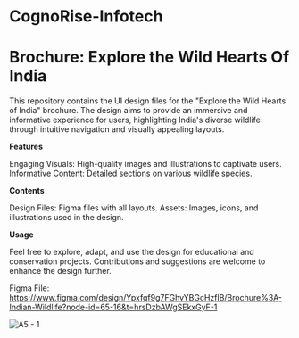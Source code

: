 # CognoRise-Infotech

# Brochure: Explore the Wild Hearts Of India

This repository contains the UI design files for the "Explore the Wild Hearts of India" brochure. The design aims to provide an immersive and informative experience for users, highlighting India's diverse wildlife through intuitive navigation and visually appealing layouts.

**Features**

Engaging Visuals: High-quality images and illustrations to captivate users.
Informative Content: Detailed sections on various wildlife species.

**Contents**

Design Files: Figma files with all layouts.
Assets: Images, icons, and illustrations used in the design.

**Usage**

Feel free to explore, adapt, and use the design for educational and conservation projects. Contributions and suggestions are welcome to enhance the design further.

Figma File: https://www.figma.com/design/Ypxfqf9g7FGhvYBGcHzflB/Brochure%3A-Indian-Wildlife?node-id=65-16&t=hrsDzbAWgSEkxGyF-1

![A5 - 1](https://github.com/Manvanthakash/CognoRise-Infotech/assets/145033766/ca2f6d8f-1ddf-4df4-85a0-a58c1f07b645)

